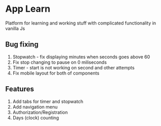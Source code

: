 # App Learn
Platform for learning and working stuff with complicated functionality in vanilla Js


## Bug fixing
1. Stopwatch - fix displaying minutes when seconds goes above 60
2. Fix stop changing to pause on 0 miliseconds
3. Timer - start is not working on second and other attempts
4. Fix mobile layout for both of components

## Features
1. Add tabs for timer and stopwatch
2. Add navigation menu
3. Authorization/Registration
4. Days (clock) counting
